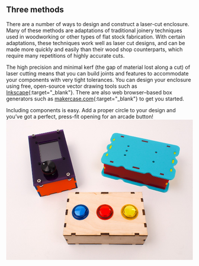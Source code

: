 ## Three methods

There are a number of ways to design and construct a laser-cut enclosure. Many of these methods are adaptations of traditional joinery techniques used in woodworking or other types of flat stock fabrication. With certain adaptations, these techniques work well as laser cut designs, and can be made more quickly and easily than their wood shop counterparts, which require many repetitions of highly accurate cuts.

The high precision and minimal kerf (the gap of material lost along a cut) of laser cutting means that you can build joints and features to accommodate your components with very tight tolerances. You can design your enclosure using free, open-source vector drawing tools such as [Inkscape](https://inkscape.org/en/){:target="_blank"}. There are also web browser–based box generators such as [makercase.com](http://makercase.com){:target="_blank"} to get you started.

Including components is easy. Add a proper circle to your design and you’ve got a perfect, press-fit opening for an arcade button!
![A selection of laser cut joints](images/step2.jpg)

